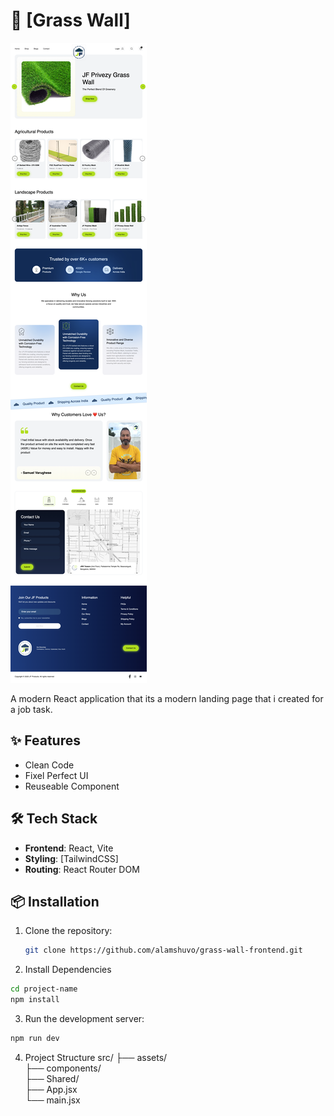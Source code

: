 # 🚀 [Grass Wall]

![Project Screenshot](./public/ss.png)

A modern React application that its a modern landing page that i created for a job task.

## ✨ Features

- Clean Code
- Fixel Perfect UI
- Reuseable Component

## 🛠️ Tech Stack

- **Frontend**: React, Vite
- **Styling**: [TailwindCSS]
- **Routing**: React Router DOM

## 📦 Installation

1. Clone the repository:
   ```bash
   git clone https://github.com/alamshuvo/grass-wall-frontend.git
   ```
2. Install Dependencies

```bash
cd project-name
npm install
```
3. Run the development server:
```bash 
npm run dev
```

4. Project Structure
 src/
├── assets/            
├── components/       
├── Shared/           
├── App.jsx           
└── main.jsx           